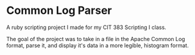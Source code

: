# Common Log Parser

A ruby scripting project I made for my CIT 383 Scripting I class.

The goal of the project was to take in a file in the Apache Common Log format, parse it, and display it's data in a more legible, histogram format.
